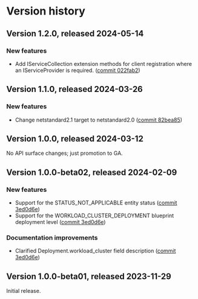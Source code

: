 # Version history

## Version 1.2.0, released 2024-05-14

### New features

- Add IServiceCollection extension methods for client registration where an IServiceProvider is required. ([commit 022fab2](https://github.com/googleapis/google-cloud-dotnet/commit/022fab203f28fb9c608972af7f8b83f571ae5694))

## Version 1.1.0, released 2024-03-26

### New features

- Change netstandard2.1 target to netstandard2.0 ([commit 82bea85](https://github.com/googleapis/google-cloud-dotnet/commit/82bea850661975b9750ac30753528cc9d2e05240))

## Version 1.0.0, released 2024-03-12

No API surface changes; just promotion to GA.

## Version 1.0.0-beta02, released 2024-02-09

### New features

- Support for the STATUS_NOT_APPLICABLE entity status ([commit 3ed0d6e](https://github.com/googleapis/google-cloud-dotnet/commit/3ed0d6e2ca08efaccda007c0b7de3cdf0cf7cde0))
- Support for the WORKLOAD_CLUSTER_DEPLOYMENT blueprint deployment level ([commit 3ed0d6e](https://github.com/googleapis/google-cloud-dotnet/commit/3ed0d6e2ca08efaccda007c0b7de3cdf0cf7cde0))

### Documentation improvements

- Clarified Deployment.workload_cluster field description ([commit 3ed0d6e](https://github.com/googleapis/google-cloud-dotnet/commit/3ed0d6e2ca08efaccda007c0b7de3cdf0cf7cde0))
## Version 1.0.0-beta01, released 2023-11-29

Initial release.
